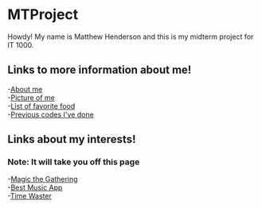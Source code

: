 # MTProject
Howdy!
My name is Matthew Henderson and this is my midterm project for IT 1000.

## Links to more information about me!
-[About me](aboutme.md)</br>
-[Picture of me](picture.md)</br>
-[List of favorite food](list.md)</br>
-[Previous codes I've done](PreviousCode.md)</br>

## Links about my interests!
### Note: It will take you off this page
-[Magic the Gathering](https://magic.wizards.com/en)</br>
-[Best Music App](https://www.spotify.com/us/)</br>
-[Time Waster](https://www.youtube.com/)</br>
